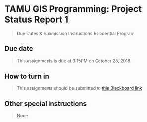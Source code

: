 # TAMU GIS Programming: Project Status Report 1  
> Due Dates & Submission Instructions
> Residential Program

## Due date 
> This assignments is due at 3:15PM on October 25, 2018

## How to turn in 
> This assignments should be submitted to [this Blackboard link](https://geosciencestamu.instructure.com/courses/80/assignments/1007)

## Other special instructions 
> None
